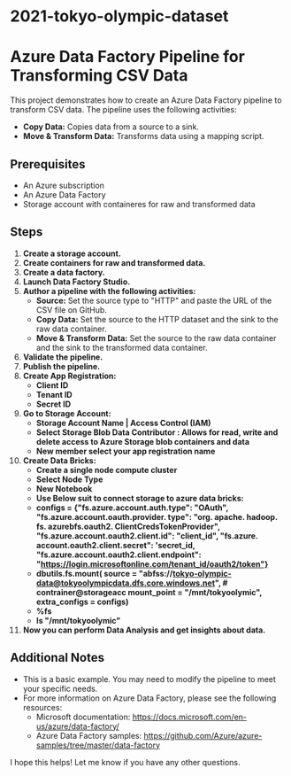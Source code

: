 # 2021-tokyo-olympic-dataset
# Azure Data Factory Pipeline for Transforming CSV Data

This project demonstrates how to create an Azure Data Factory pipeline to transform CSV data. The pipeline uses the following activities:

* **Copy Data:** Copies data from a source to a sink.
* **Move & Transform Data:** Transforms data using a mapping script.

## Prerequisites

* An Azure subscription
* An Azure Data Factory
* Storage account with containeres for raw and transformed data

## Steps

1. **Create a storage account.**
2. **Create containers for raw and transformed data.**
3. **Create a data factory.**
4. **Launch Data Factory Studio.**
5. **Author a pipeline with the following activities:**
    * **Source:** Set the source type to "HTTP" and paste the URL of the CSV file on GitHub.
    * **Copy Data:** Set the source to the HTTP dataset and the sink to the raw data container.
    * **Move & Transform Data:** Set the source to the raw data container and the sink to the transformed data container.
6. **Validate the pipeline.**
7. **Publish the pipeline.**
8. **Create App Registration:**
   * **Client ID**
   * **Tenant ID**
   * **Secret ID**
9. **Go to Storage Account:**
    * **Storage Account Name | Access Control (IAM)**
    * **Select Storage Blob Data Contributor : Allows for read, write and delete access to Azure Storage blob containers and data**
    * **New member select your app registration name**
10. **Create Data Bricks:**
    * **Create a single node compute cluster**
    * **Select Node Type**
    * **New Notebook**
    * **Use Below suit to connect storage to azure data bricks:**
    * **configs = {"fs.azure.account.auth.type": "OAuth",
                   "fs.azure.account.oauth.provider. type": "org. apache. hadoop. fs. azurebfs.oauth2. ClientCredsTokenProvider",
                   "fs.azure.account.oauth2.client.id": "client_id",
                   "fs.azure. account.oauth2.client.secret": 'secret_id,
                   "fs.azure.account.oauth2.client.endpoint": "https://login.microsoftonline.com/tenant_id/oauth2/token"}**
     * **dbutils.fs.mount(
             source = "abfss://tokyo-olympic-data@tokyoolympicdata.dfs.core.windows.net", # contrainer@storageacc
             mount_point = "/mnt/tokyoolymic",
             extra_configs = configs)**
      * **%fs**
      * **ls "/mnt/tokyoolymic"**
   11. **Now you can perform Data Analysis and get insights about data.**
## Additional Notes

* This is a basic example. You may need to modify the pipeline to meet your specific needs.
* For more information on Azure Data Factory, please see the following resources:
    * Microsoft documentation: https://docs.microsoft.com/en-us/azure/data-factory/
    * Azure Data Factory samples: https://github.com/Azure/azure-samples/tree/master/data-factory

I hope this helps! Let me know if you have any other questions.
